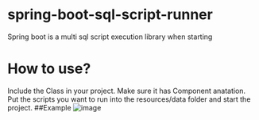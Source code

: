# spring-boot-sql-script-runner
Spring boot is a multi sql script execution library when starting
# How to use?
Include the Class in your project. Make sure it has Component anatation.
Put the scripts you want to run into the resources/data folder and start the project.
##Example
![image](https://user-images.githubusercontent.com/18756378/152640444-b5c09892-75d9-4056-aa8b-d27c87d7f362.jpg)
